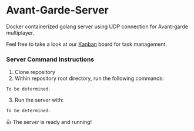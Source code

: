 # Avant-Garde-Server

Docker containerized golang server using UDP connection for Avant-garde multiplayer.

Feel free to take a look at our [Kanban](https://docs.google.com/drawings/d/1AZ96UuH22W9aF4FDUhVJ3GPxuHaQv0s0LfwgRhOCg70/edit?usp=sharing) board for task management.

### Server Command Instructions
1. Clone repository
2. Within repository root directory, run the following commands:
```
To be determined.
```
3. Run the server with:
```
To be determined.
```
👍 The server is ready and running!
